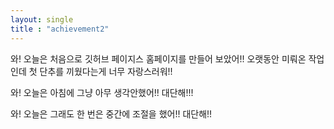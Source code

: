 ```yaml
---
layout: single
title : "achievement2"
---
```


와! 오늘은 처음으로 깃허브 페이지스 홈페이지를 만들어 보았어!!
오랫동안 미뤄온 작업인데 첫 단추를 끼웠다는게 너무 자랑스러워!!

와! 오늘은 아침에 그냥 아무 생각안했어!! 대단해!!!

와! 오늘은 그래도 한 번은 중간에 조절을 했어!! 대단해!!
